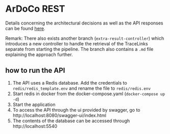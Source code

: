 # ArDoCo REST
Details concerning the architectural decisions as well as the API responses can be found [here](architecture_decisions.md).

Remark: There also exists another branch (`extra-result-controller`) which introduces a new controller to handle the retrieval of the TraceLinks separate
from starting the pipeline. The branch also contains a ``.md`` file explaining the approach further.

## how to run the API

1. The API uses a Redis database. Add the credentials to ``redis/redis_template.env`` and rename the file to ``redis/redis.env``
2. Start redis in docker from the docker-compose.yaml (``docker-compose up -d``)
3. Start the application 
4. To access the API through the ui provided by swagger, go to http://localhost:8080/swagger-ui/index.html
5. The contents of the database can be accessed through http://localhost:5540